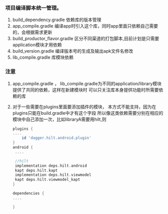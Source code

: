 ### 项目编译脚本统一管理。
 1. build_dependency.gradle   依赖库的版本管理
 2. app_compile.gradle        编译app时引入这个库，同时app里面只依赖自己需要的，会根据需求更新
 3. build_productor_flavor.gradle   区分不同渠道的打包脚本,目前计划是只需要application模块才用依赖
 4. build_version.gradle      编译版本号的生成及输出apk文件名修改
 5. lib_compile.gradle        库模块依赖
### 注意

1. app_compile.gradle ， lib_compile.gradle为不同的application/library模块提供了共同的依赖，这样在新建模块时
   可以只关注库本身提供功能时所需要依赖的库

2. 对于一些需要在plugins里面要添加插件的模块， 本方式不能支持，因为在plugins只能在build.gradle中才有这个字段
   所以像这类依赖需要分别在相应的模块中自己添加一次，比如libraryA需要用hilt,则
   ```groovy
   plugins {
   ....
       id 'dagger.hilt.android.plugin'
   }
   android {
    ....

    //hilt
    implementation deps.hilt.android
    kapt deps.hilt.kapt
    implementation deps.hilt.viewmodel
    kapt deps.hilt.viewmodel_kapt
   }

   dependencies {
   ....

   }
   ```